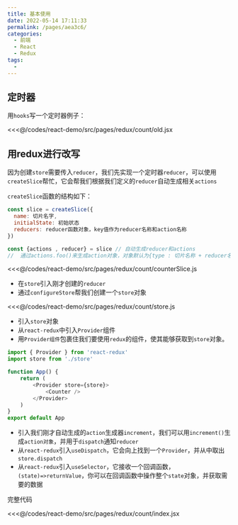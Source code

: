 ```yaml
---
title: 基本使用
date: 2022-05-14 17:11:33
permalink: /pages/aea3c6/
categories:
  - 前端
  - React
  - Redux
tags:
  - 
---
```


## 定时器

用`hooks`写一个定时器例子：

<<<@/codes/react-demo/src/pages/redux/count/old.jsx

## 用redux进行改写

因为创建`store`需要传入`reducer`，我们先实现一个定时器`reducer`，可以使用`createSlice`帮忙，它会帮我们根据我们定义的`reducer`自动生成相关`actions`

`createSlice`函数的结构如下：

```js
const slice = createSlice({
  name: 切片名字,
  initialState: 初始状态
  reducers: reducer函数对象，key值作为reducer名称和action名称
})

const {actions , reducer} = slice // 自动生成reducer和actions
//  通过actions.foo()来生成action对象，对象默认为{type : 切片名称 + reducer名称}
```

<<<@/codes/react-demo/src/pages/redux/count/counterSlice.js

-   在`store`引入刚才创建的`reducer`
-   通过`configureStore`帮我们创建一个`store`对象

<<<@/codes/react-demo/src/pages/redux/count/store.js

-   引入`store`对象
-   从`react-redux`中引入`Provider`组件
-   用`Provider组件`包裹住我们要使用`redux`的组件，使其能够获取到`store`对象。

```js
import { Provider } from 'react-redux'
import store from './store'

function App() {
    return (
        <Provider store={store}>
            <Counter />
        </Provider>
    )
}
export default App
```

-   引入我们刚才自动生成的`action`生成器`increment`，我们可以用`increment()`生成`action对象`，并用于`dispatch`通知`reducer`
-   从`react-redux`引入`useDispatch`，它会向上找到一个`Provider`，并从中取出`store.dispatch`
-   从`react-redux`引入`useSelector`，它接收一个回调函数，`(state)=>returnValue`，你可以在回调函数中操作整个`state`对象，并获取需要的数据

完整代码

<<<@/codes/react-demo/src/pages/redux/count/index.jsx
